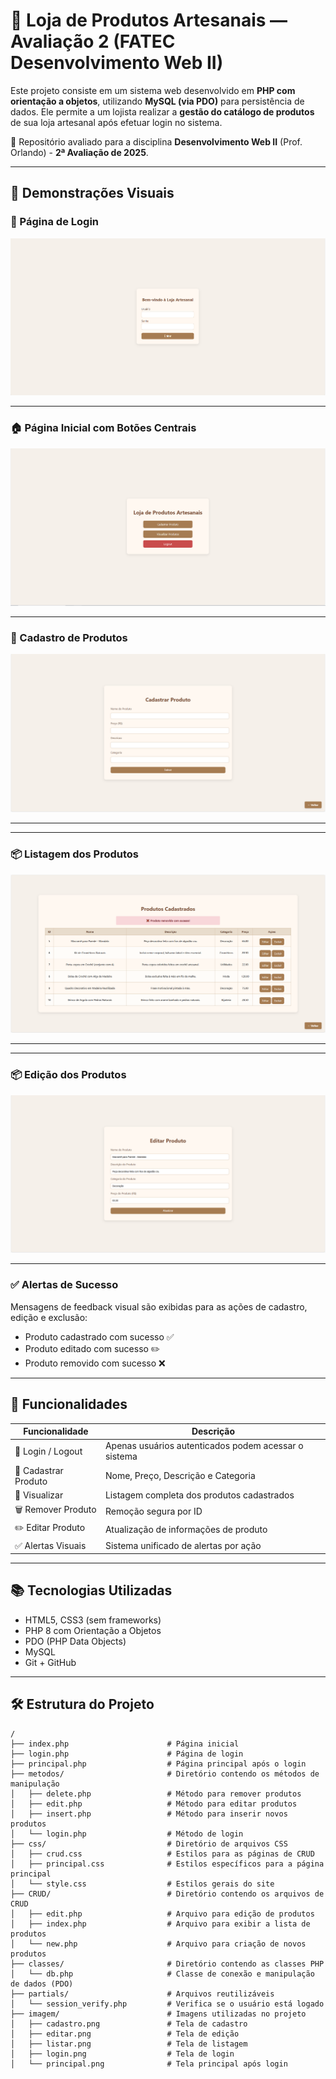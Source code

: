 # 🧶 Loja de Produtos Artesanais — Avaliação 2 (FATEC Desenvolvimento Web II)

Este projeto consiste em um sistema web desenvolvido em **PHP com orientação a objetos**, utilizando **MySQL (via PDO)** para persistência de dados. Ele permite a um lojista realizar a **gestão do catálogo de produtos** de sua loja artesanal após efetuar login no sistema.

📌 Repositório avaliado para a disciplina **Desenvolvimento Web II** (Prof. Orlando) - **2ª Avaliação de 2025**.

---

## 📸 Demonstrações Visuais

### 🔐 Página de Login

![Página de Login](img/login.png)

---

### 🏠 Página Inicial com Botões Centrais

![Página Inicial](img/principal.png)

---

### 📝 Cadastro de Produtos

![Formulário de Cadastro](img/cadastro.png)

---

---

### 📦 Listagem dos Produtos

![Listagem dos Produtos](img/listar.png)

---

---

### 📦 Edição dos Produtos

![Edição dos Produtos](img/editar.png)

---

### ✅ Alertas de Sucesso

Mensagens de feedback visual são exibidas para as ações de cadastro, edição e exclusão:

- Produto cadastrado com sucesso ✅
- Produto editado com sucesso ✏️
- Produto removido com sucesso ❌

---

## 🧩 Funcionalidades

| Funcionalidade      | Descrição |
|---------------------|-----------|
| 🔐 Login / Logout   | Apenas usuários autenticados podem acessar o sistema |
| 📝 Cadastrar Produto| Nome, Preço, Descrição e Categoria |
| 📄 Visualizar       | Listagem completa dos produtos cadastrados |
| 🗑️ Remover Produto | Remoção segura por ID |
| ✏️ Editar Produto   | Atualização de informações de produto |
| ✅ Alertas Visuais  | Sistema unificado de alertas por ação |

---

## 📚 Tecnologias Utilizadas

- HTML5, CSS3 (sem frameworks)
- PHP 8 com Orientação a Objetos
- PDO (PHP Data Objects)
- MySQL
- Git + GitHub

---

## 🛠 Estrutura do Projeto
```
/
├── index.php                      # Página inicial
├── login.php                      # Página de login
├── principal.php                  # Página principal após o login
├── metodos/                       # Diretório contendo os métodos de manipulação
│   ├── delete.php                 # Método para remover produtos
│   ├── edit.php                   # Método para editar produtos
│   ├── insert.php                 # Método para inserir novos produtos
│   └── login.php                  # Método de login
├── css/                           # Diretório de arquivos CSS
│   ├── crud.css                   # Estilos para as páginas de CRUD
│   ├── principal.css              # Estilos específicos para a página principal
│   └── style.css                  # Estilos gerais do site
├── CRUD/                          # Diretório contendo os arquivos de CRUD
│   ├── edit.php                   # Arquivo para edição de produtos
│   ├── index.php                  # Arquivo para exibir a lista de produtos
│   └── new.php                    # Arquivo para criação de novos produtos
├── classes/                       # Diretório contendo as classes PHP
│   └── db.php                     # Classe de conexão e manipulação de dados (PDO)
├── partials/                      # Arquivos reutilizáveis
│   └── session_verify.php         # Verifica se o usuário está logado
├── imagem/                        # Imagens utilizadas no projeto
│   ├── cadastro.png               # Tela de cadastro
│   ├── editar.png                 # Tela de edição
│   ├── listar.png                 # Tela de listagem
│   ├── login.png                  # Tela de login
│   └── principal.png              # Tela principal após login
```
